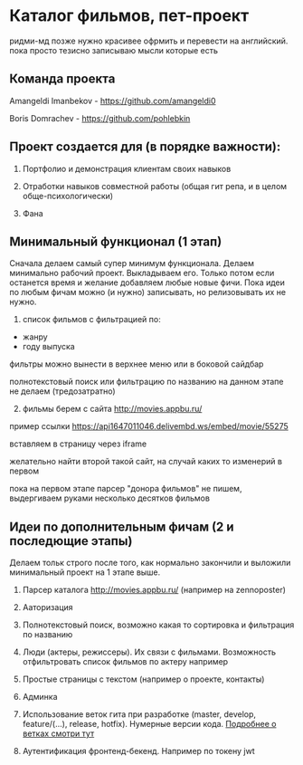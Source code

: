
# Каталог фильмов, пет-проект

ридми-мд позже нужно красивее офрмить и перевести на английский.
пока просто тезисно записываю мысли которые есть



## Команда проекта

Amangeldi Imanbekov - https://github.com/amangeldi0

Boris Domrachev - https://github.com/pohlebkin



## Проект создается для (в порядке важности):

1. Портфолио и демонстрация клиентам своих навыков

2. Отработки навыков совместной работы
(общая гит репа, и в целом обще-психологически)

3. Фана



## Минимальный функционал (1 этап)

Сначала делаем самый супер минимум функционала.
Делаем минимально рабочий проект. Выкладываем его.
Только потом если останется время и желание
добавляем любые новые фичи. Пока идеи по любым
фичам можно (и нужно) записывать, но релизовывать их не нужно.


1. список фильмов с фильтрацией по:
- жанру
- году выпуска

фильтры можно вынести в верхнее меню или в боковой сайдбар

полнотекстовый поиск или фильтрацию по
названию на данном этапе не делаем (тредозатратно)


2. фильмы берем с сайта http://movies.appbu.ru/

пример ссылки https://api1647011046.delivembd.ws/embed/movie/55275

вставляем в страницу через iframe

желательно найти второй такой сайт, на случай
каких то изменерий в первом

пока на первом этапе парсер "донора фильмов" не пишем,
выдергиваем руками несколько десятков фильмов



## Идеи по дополнительным фичам (2 и последющие этапы)

Делаем тольк строго после того, как нормально закончили
и выложили минимальный проект на 1 этапе выше.

1. Парсер каталога http://movies.appbu.ru/
(например на zennoposter)

2. Ааторизация

3. Полнотекстовый поиск, возможно какая то
сортировка и фильтрация по названию

4. Люди (актеры, режиссеры). Их связи с фильмами. Возможность
отфильтровать список фильмов по актеру например

5. Простые страницы с текстом (например о проекте, контакты)

6. Админка

7. Использование веток гита при разработке
(master, develop, feature/(...), release, hotfix).
Нумерные версии кода.
[Подробнее о ветках смотри тут](documentation/git_branches.md)

8. Аутентификация фронтенд-бекенд. Например по токену jwt
